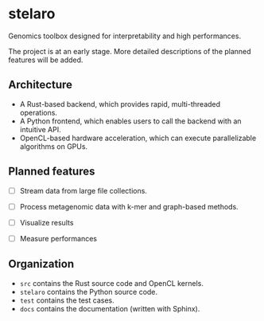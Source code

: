 # stelaro

Genomics toolbox designed for interpretability and high performances.

The project is at an early stage. More detailed descriptions of the planned features will be added.


## Architecture

- A Rust-based backend, which provides rapid, multi-threaded operations.
- A Python frontend, which enables users to call the backend with an intuitive API.
- OpenCL-based hardware acceleration, which can execute parallelizable algorithms on GPUs.


## Planned features

- [ ] Stream data from large file collections.
- [ ] Process metagenomic data with k-mer and graph-based methods.
- [ ] Visualize results
- [ ] Measure performances


## Organization

- `src` contains the Rust source code and OpenCL kernels.
- `stelaro` contains the Python source code.
- `test` contains the test cases.
- `docs` contains the documentation (written with Sphinx).
